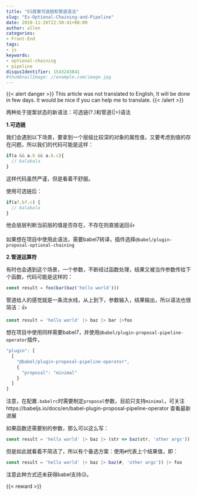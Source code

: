 ```yaml
---
title: "ES提案可选链和管道语法"
slug: "Es-Optional-Chaining-and-Pipeline"
date: 2018-11-26T22:50:41+08:00
author: allen
categories:
- Front-End
tags:
- js
keywords:
- optional-chaining
- pipeline
disqusIdentifier: 1543243841
#thumbnailImage: //example.com/image.jpg
---
```


{{< alert danger >}}
  This article was not translated to English, It will be done in few days. It would be nice if you can help me to translate.
{{< /alert >}}

两种处于提案状态的新语法：可选链(?.)和管道(|>)语法
<!--more-->

**1.可选链**

我们会遇到以下场景，要拿到一个层级比较深的对象的属性值，又要考虑到值的存在问题，所以我们的代码可能是这样：

```js
if(a && a.b && a.b.c){
  // balabala
}
```
这样代码虽然严谨，但是看着不舒服。

使用可选链后：

```js
if(a?.b?.c) {
  // balabala
}
```
他会层层判断当前层的值是否存在，不存在则直接返回👍

如果想在项目中使用此语法，需要babel7转译，插件选择`@babel/plugin-proposal-optional-chaining`


**2.管道运算符**

有时也会遇到这个场景，一个参数，不断经过函数处理，结果又被当作参数传给下个函数，代码可能是这样的：
```js
const result = foo(bar(baz('hello world')))
```

管道给人的感觉就是一条流水线，从上到下，参数输入，结果输出，所以语法也很简洁：👍

```js
const result = 'hello world' |> baz |> bar |>foo
```

想在项目中使用同样需要babel7，并使用`@babel/plugin-proposal-pipeline-operator`插件，

```js
"plugin": [
  [
    "@babel/plugin-proposal-pipeline-operator",
    {
      "proposal": "minimal"
    }
  ]
]
```
注意，在配置`.babelrc`时需要制定`proposal`参数，目前只支持`minimal`，可关注https://babeljs.io/docs/en/babel-plugin-proposal-pipeline-operator 查看最新进展

如果函数还需要别的参数，那么可以这么写：
```js
const result = 'hello world' |> baz |> (str => baz(str, 'other args')) |> foo
```

但是如此就看着不简洁了，所以有个备选方案：使用`#`代表上个结果值，即：
```js
const result = 'hello world' |> baz |> baz(#, 'other args')) |> foo
```

注意此种方式还未获得babel支持😥。

{{< reward >}}
